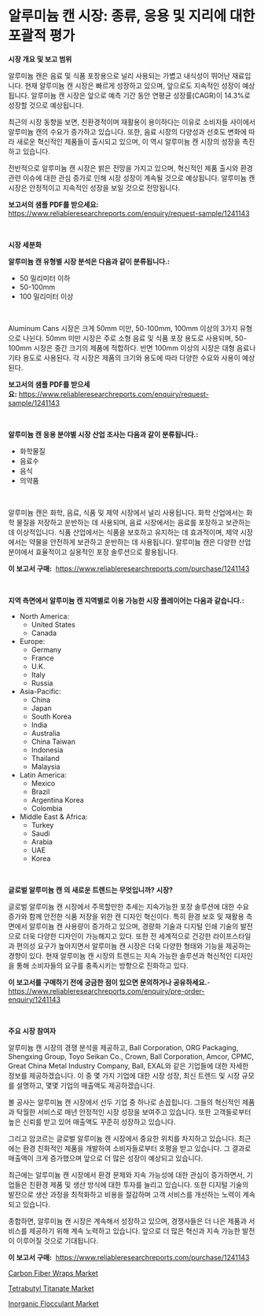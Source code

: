 <p><h1>알루미늄 캔 시장: 종류, 응용 및 지리에 대한 포괄적 평가</h1></p><p><strong>시장 개요 및 보고 범위</strong></p>
<p><p>알루미늄 캔은 음료 및 식품 포장용으로 널리 사용되는 가볍고 내식성이 뛰어난 재료입니다. 현재 알루미늄 캔 시장은 빠르게 성장하고 있으며, 앞으로도 지속적인 성장이 예상됩니다. 알루미늄 캔 시장은 앞으로 예측 기간 동안 연평균 성장률(CAGR)이 14.3%로 성장할 것으로 예상됩니다.</p><p>최근의 시장 동향을 보면, 친환경적이며 재활용이 용이하다는 이유로 소비자들 사이에서 알루미늄 캔의 수요가 증가하고 있습니다. 또한, 음료 시장의 다양성과 선호도 변화에 따라 새로운 혁신적인 제품들이 출시되고 있으며, 이 역시 알루미늄 캔 시장의 성장을 촉진하고 있습니다.</p><p>전반적으로 알루미늄 캔 시장은 밝은 전망을 가지고 있으며, 혁신적인 제품 출시와 환경 관련 이슈에 대한 관심 증가로 인해 시장 성장이 계속될 것으로 예상됩니다. 알루미늄 캔 시장은 안정적이고 지속적인 성장을 보일 것으로 전망됩니다.</p></p>
<p><strong>보고서의 샘플 PDF를 받으세요:</strong> <a href="https://www.reliableresearchreports.com/enquiry/request-sample/1241143">https://www.reliableresearchreports.com/enquiry/request-sample/1241143</a></p>
<p>&nbsp;</p>
<p><strong>시장 세분화</strong></p>
<p><strong>알루미늄 캔 유형별 시장 분석은 다음과 같이 분류됩니다.:</strong></p>
<p><ul><li>50 밀리미터 이하</li><li>50-100mm</li><li>100 밀리미터 이상</li></ul></p>
<p>&nbsp;</p>
<p><p>Aluminum Cans 시장은 크게 50mm 미만, 50-100mm, 100mm 이상의 3가지 유형으로 나뉜다. 50mm 미만 시장은 주로 소형 음료 및 식품 포장 용도로 사용되며, 50-100mm 시장은 중간 크기의 제품에 적합하다. 반면 100mm 이상의 시장은 대형 음료나 기타 용도로 사용된다. 각 시장은 제품의 크기와 용도에 따라 다양한 수요와 사용이 예상된다.</p></p>
<p><strong>보고서의 샘플 PDF를 받으세요:</strong>&nbsp;<a href="https://www.reliableresearchreports.com/enquiry/request-sample/1241143">https://www.reliableresearchreports.com/enquiry/request-sample/1241143</a></p>
<p>&nbsp;</p>
<p><strong> 알루미늄 캔 응용 분야별 시장 산업 조사는 다음과 같이 분류됩니다.:</strong></p>
<p><ul><li>화학물질</li><li>음료수</li><li>음식</li><li>의약품</li></ul></p>
<p>&nbsp;</p>
<p><p>알루미늄 캔은 화학, 음료, 식품 및 제약 시장에서 널리 사용됩니다. 화학 산업에서는 화학 물질을 저장하고 운반하는 데 사용되며, 음료 시장에서는 음료를 포장하고 보관하는 데 이상적입니다. 식품 산업에서는 식품을 보호하고 유지하는 데 효과적이며, 제약 시장에서는 약물을 안전하게 보관하고 운반하는 데 사용됩니다. 알루미늄 캔은 다양한 산업 분야에서 효율적이고 실용적인 포장 솔루션으로 활용됩니다.</p></p>
<p><strong>이 보고서 구매:</strong>&nbsp; <a href="https://www.reliableresearchreports.com/purchase/1241143">https://www.reliableresearchreports.com/purchase/1241143</a></p>
<p>&nbsp;</p>
<p><strong>지역 측면에서 알루미늄 캔 지역별로 이용 가능한 시장 플레이어는 다음과 같습니다.:</strong></p>
<p><ul>
    <li>
        North America:
        <ul>
            <li>United States</li>
            <li>Canada</li>
        </ul>
    </li>
    <li>
        Europe:
        <ul>
            <li>Germany</li>
            <li>France</li>
            <li>U.K.</li>
            <li>Italy</li>
            <li>Russia</li>
        </ul>
    </li>
    <li>
        Asia-Pacific:
        <ul>
            <li>China</li>
            <li>Japan</li>
            <li>South Korea</li>
            <li>India</li>
            <li>Australia</li>
            <li>China Taiwan</li>
            <li>Indonesia</li>
            <li>Thailand</li>
            <li>Malaysia</li>
        </ul>
    </li>
    <li>
        Latin America:
        <ul>
            <li>Mexico</li>
            <li>Brazil</li>
            <li>Argentina Korea</li>
            <li>Colombia</li>
        </ul>
    </li>
    <li>
        Middle East & Africa:
        <ul>
            <li>Turkey</li>
            <li>Saudi</li>
            <li>Arabia</li>
            <li>UAE</li>
            <li>Korea</li>
        </ul>
    </li>
    </ul></p>
<p>&nbsp;</p>
<p><strong>글로벌 알루미늄 캔 의 새로운 트렌드는 무엇입니까? 시장?</strong></p>
<p><p>글로벌 알루미늄 캔 시장에서 주목할만한 추세는 지속가능한 포장 솔루션에 대한 수요 증가와 함께 안전한 식품 저장을 위한 캔 디자인 혁신이다. 특히 환경 보호 및 재활용 측면에서 알루미늄 캔 사용량이 증가하고 있으며, 경량화 기술과 디지털 인쇄 기술의 발전으로 더욱 다양한 디자인이 가능해지고 있다. 또한 전 세계적으로 건강한 라이프스타일과 편의성 요구가 높아지면서 알루미늄 캔 시장은 더욱 다양한 형태와 기능을 제공하는 경향이 있다. 현재 알루미늄 캔 시장의 트렌드는 지속 가능한 솔루션과 혁신적인 디자인을 통해 소비자들의 요구를 충족시키는 방향으로 진화하고 있다.</p></p>
<p><strong>이 보고서를 구매하기 전에 궁금한 점이 있으면 문의하거나 공유하세요.</strong>- <a href="https://www.reliableresearchreports.com/enquiry/pre-order-enquiry/1241143">https://www.reliableresearchreports.com/enquiry/pre-order-enquiry/1241143</a></p>
<p>&nbsp;</p>
<p><strong>주요 시장 참여자</strong></p>
<p><p>알루미늄 캔 시장의 경쟁 분석을 제공하고, Ball Corporation, ORG Packaging, Shengxing Group, Toyo Seikan Co., Crown, Ball Corporation, Amcor, CPMC, Great China Metal Industry Company, Ball, EXAL와 같은 기업들에 대한 자세한 정보를 제공하겠습니다. 이 중 몇 가지 기업에 대한 시장 성장, 최신 트렌드 및 시장 규모를 설명하고, 몇몇 기업의 매출액도 제공하겠습니다.</p><p>볼 공사는 알루미늄 캔 시장에서 선두 기업 중 하나로 손꼽힙니다. 그들의 혁신적인 제품과 탁월한 서비스로 매년 안정적인 시장 성장을 보여주고 있습니다. 또한 고객들로부터 높은 신뢰를 받고 있어 매출액도 꾸준히 성장하고 있습니다.</p><p>그리고 암코르는 글로벌 알루미늄 캔 시장에서 중요한 위치를 차지하고 있습니다. 최근에는 환경 친화적인 제품을 개발하여 소비자들로부터 호평을 받고 있습니다. 그 결과로 매출액이 크게 증가했으며 앞으로 더 많은 성장이 예상되고 있습니다.</p><p>최근에는 알루미늄 캔 시장에서 환경 문제와 지속 가능성에 대한 관심이 증가하면서, 기업들은 친환경 제품 및 생산 방식에 대한 투자를 늘리고 있습니다. 또한 디지털 기술의 발전으로 생산 과정을 최적화하고 비용을 절감하며 고객 서비스를 개선하는 노력이 계속되고 있습니다.</p><p>종합하면, 알루미늄 캔 시장은 계속해서 성장하고 있으며, 경쟁사들은 더 나은 제품과 서비스를 제공하기 위해 계속 노력하고 있습니다. 앞으로 더 많은 혁신과 지속 가능한 발전이 이루어질 것으로 기대됩니다.</p></p>
<p><strong>이 보고서 구매:</strong>&nbsp;&nbsp;<a href="https://www.reliableresearchreports.com/purchase/1241143">https://www.reliableresearchreports.com/purchase/1241143</a></p>
<p><p><a href="https://github.com/timeliteaut/Market-Research-Report-List-1/blob/main/carbon-fiber-wraps-market.md">Carbon Fiber Wraps Market</a></p><p><a href="https://github.com/seekum/Market-Research-Report-List-1/blob/main/tetrabutyl-titanate-market.md">Tetrabutyl Titanate Market</a></p><p><a href="https://github.com/bobicer/Market-Research-Report-List-2/blob/main/inorganic-flocculant-market.md">Inorganic Flocculant Market</a></p></p>
